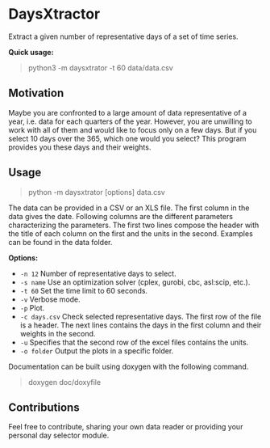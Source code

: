 DaysXtractor
=============
Extract a given number of representative days of a set of time series.

**Quick usage:**
> python3 -m daysxtrator -t 60 data/data.csv

Motivation
----------
Maybe you are confronted to a large amount of data representative of a
year, i.e. data for each quarters of the year. However, you are unwilling
to work with all of them and would like to focus only on a few days.
But if you select 10 days over the 365, which one would you select?
This program provides you these days and their weights.

Usage
--------
> python -m daysxtrator [options] data.csv

The data can be provided in a CSV or an XLS file.
The first column in the data gives the date.
Following columns are the different parameters characterizing the parameters.
The first two lines compose the header with the title of each column
on the first and the units in the second.
Examples can be found in the data folder.

**Options:**
- `-n 12`		Number of representative days to select.
- `-s name`		Use an optimization solver (cplex, gurobi, cbc, asl:scip, etc.).
- `-t 60`		Set the time limit to 60 seconds.
- `-v`			Verbose mode.
- `-p`			Plot.
- `-c days.csv` Check selected representative days. The first row of the file is a header. The next lines contains the days in the first column and their weights in the second.
- `-u`          Specifies that the second row of the excel files contains the units.
- `-o folder`   Output the plots in a specific folder.

Documentation can be built using doxygen with the following command.
> doxygen doc/doxyfile

Contributions
-------------
Feel free to contribute, sharing your own data reader or providing your personal day selector module.
